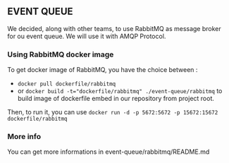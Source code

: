 ## EVENT QUEUE

We decided, along with other teams, to use RabbitMQ as message broker for ou event queue. We will use it with AMQP Protocol.

### Using RabbitMQ docker image

To get docker image of RabbitMQ, you have the choice between : 

* `docker pull dockerfile/rabbitmq`
* or `docker build -t="dockerfile/rabbitmq" ./event-queue/rabbitmq` to build image of dockerfile embed in our repository from project root.  

Then, to run it, you can use `docker run -d -p 5672:5672 -p 15672:15672 dockerfile/rabbitmq`

### More info

You can get more informations in event-queue/rabbitmq/README.md